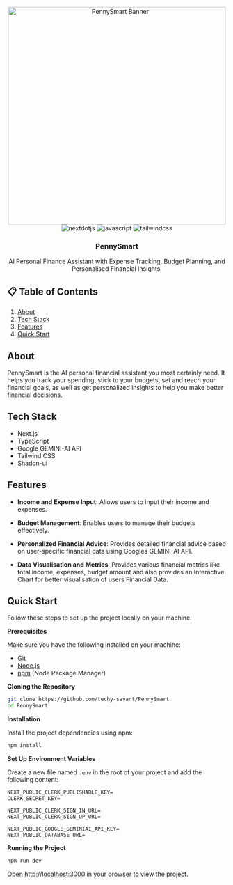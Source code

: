 <div align="center">
  <br />
    <a href="https://youtu.be/dGHFV_RMGag" target="_blank">
      <img width="500" alt="PennySmart Banner" src="https://github.com/user-attachments/assets/89fba7ea-1b61-4151-aa17-3dc08275390f">
    </a>
  
  <br />

  <div>
    <img src="https://img.shields.io/badge/-Next_JS-black?style=for-the-badge&logoColor=white&logo=nextdotjs&color=000000" alt="nextdotjs" />
    <img src="https://img.shields.io/badge/javascript-%23323330.svg?style=for-the-badge&logo=javascript&logoColor=%23F7DF1E" alt="javascript" />
    <img src="https://img.shields.io/badge/-Tailwind_CSS-black?style=for-the-badge&logoColor=white&logo=tailwindcss&color=06B6D4" alt="tailwindcss" />
  </div>

  <h3 align="center">PennySmart</h3>

   <div align="center">
    AI Personal Finance Assistant with Expense Tracking, Budget Planning, and Personalised Financial Insights.
    </div>
</div>

## 📋 <a name="table">Table of Contents</a>

1.  [About](#about)
2.  [Tech Stack](#tech-stack)
3.  [Features](#features)
4.  [Quick Start](#quick-start)
 


## <a name="about">About</a>

PennySmart is the AI personal financial assistant you most certainly need. It helps you track your spending, stick to your budgets, set and reach your financial goals, as well as get personalized insights to help you make better financial decisions.

## <a name="tech-stack">Tech Stack</a>

- Next.js
- TypeScript
- Google GEMINI-AI API
- Tailwind CSS
- Shadcn-ui

## <a name="features">Features</a>

-  **Income and Expense Input**: Allows users to input their income and expenses.

- **Budget Management**: Enables users to manage their budgets effectively.

- **Personalized Financial Advice**: Provides detailed financial advice based on user-specific financial data using Googles GEMINI-AI API.

- **Data Visualisation and Metrics**: Provides various financial metrics like total income, expenses, budget amount and also provides an Interactive Chart for better visualisation of users Financial Data.

## <a name="quick-start"> Quick Start</a>

Follow these steps to set up the project locally on your machine.

**Prerequisites**

Make sure you have the following installed on your machine:

- [Git](https://git-scm.com/)
- [Node.js](https://nodejs.org/en)
- [npm](https://www.npmjs.com/) (Node Package Manager)

**Cloning the Repository**

```bash
git clone https://github.com/techy-savant/PennySmart
cd PennySmart
```

**Installation**

Install the project dependencies using npm:

```bash
npm install
```

**Set Up Environment Variables**

Create a new file named `.env` in the root of your project and add the following content:

```env
NEXT_PUBLIC_CLERK_PUBLISHABLE_KEY=
CLERK_SECRET_KEY=

NEXT_PUBLIC_CLERK_SIGN_IN_URL=
NEXT_PUBLIC_CLERK_SIGN_UP_URL=

NEXT_PUBLIC_GOOGLE_GEMINIAI_API_KEY= 
NEXT_PUBLIC_DATABASE_URL=

```


**Running the Project**

```bash
npm run dev
```

Open [http://localhost:3000](http://localhost:3000) in your browser to view the project.



